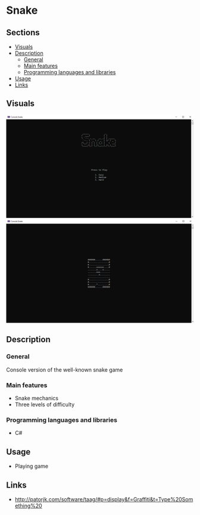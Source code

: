 # Snake

## Sections

 - [Visuals](#visuals)
 - [Description](#description)
	 - [General](#general)
	 - [Main features](#main-features)
	 - [Programming languages and libraries](#programming-languages-and-libraries)
 - [Usage](#usage)
 - [Links](#links)


## Visuals

![sample2](github_screenshots/sample1.png)
![sample2](github_screenshots/sample2.png)

## Description

### General
Console version of the well-known snake game

### Main features
  - Snake mechanics
  - Three levels of difficulty

### Programming languages and libraries
 - C#

## Usage
 - Playing game
 
## Links
- http://patorjk.com/software/taag/#p=display&f=Graffiti&t=Type%20Something%20
